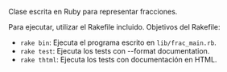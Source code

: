 ﻿Clase escrita en Ruby para representar fracciones.

Para ejecutar, utilizar el Rakefile incluido. Objetivos del Rakefile:

+ `rake bin`: Ejecuta el programa escrito en `lib/frac_main.rb`.
+ `rake test`: Ejecuta los tests con --format documentation.
+ `rake thtml`: Ejecuta los tests con documentación en HTML.
